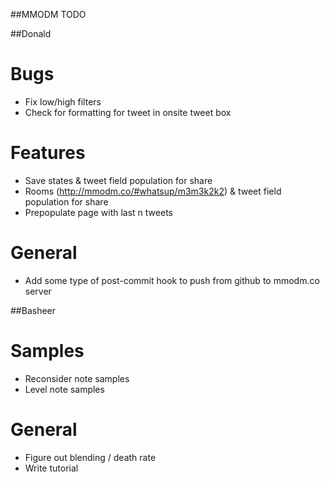 ##MMODM TODO

##Donald

# Bugs
* Fix low/high filters
* Check for formatting for tweet in onsite tweet box

# Features
* Save states & tweet field population for share
* Rooms (http://mmodm.co/#whatsup/m3m3k2k2) & tweet field population for share
* Prepopulate page with last n tweets

# General
* Add some type of post-commit hook to push from github to mmodm.co server


##Basheer

# Samples
* Reconsider note samples
* Level note samples

# General
* Figure out blending / death rate
* Write tutorial

<!--
# For later / future work
* Mixer you vs everyone?
* Sidechaining?
* Different decays for different notes?
* Align grid
* Private scratchpad
-->